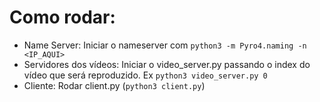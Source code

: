 # Como rodar:

* Name Server: Iniciar o nameserver com ``` python3 -m Pyro4.naming -n <IP_AQUI> ```
* Servidores dos vídeos: Iniciar o video_server.py passando o index do vídeo que será reproduzido. Ex ``` python3 video_server.py 0 ```
* Cliente: Rodar client.py (```python3 client.py```)